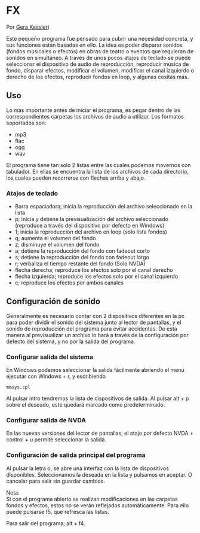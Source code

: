 ﻿# FX

Por [Gera Kessler](http://gera.ar))

Este pequeño programa fue pensado para cubrir una necesidad concreta, y sus funciones están basadas en ello.
La idea es poder disparar sonidos (fondos musicales o efectos) en obras de teatro o eventos que requieran de sonidos en simultáneo.
A través de unos pocos atajos de teclado se puede seleccionar el dispositivo de audio de reproducción, reproducir música de fondo, disparar efectos, modificar el volumen, modificar el canal izquierdo o derecho de los efectos, reproducir fondos en loop, y algunas cositas más.

## Uso

Lo más importante antes de iniciar el programa, es pegar dentro de las correspondientes carpetas los archivos de audio a utilizar. Los formatos soportados son:

* mp3
* flac
* ogg
* wav

El programa tiene tan solo 2 listas entre las cuales podemos movernos con tabulador.
En ellas se encuentra la lista de los archivos de cada directorio, los cuales pueden recorrerse con flechas arriba y abajo.

### Atajos de teclado

* Barra espaciadora; inicia la reproducción del archivo seleccionado en la lista
* p; inicia y detiene la previsualización del archivo seleccionado (reproduce a través del dispositivo por defecto en Windows)
* 1; inicia la reproducción del archivo en loop (solo lista fondos)
* q; aumenta el volumen del fondo
* z; disminuye el volumen del fondo
* a; detiene la reproducción del fondo con fadeout corto
* s; detiene la reproducción del fondo con fadeout largo
* r; verbaliza el tiempo restante del fondo (Solo NVDA)
* flecha derecha; reproduce los efectos solo por el canal derecho
* flecha izquierda; reproduce los efectos solo por el canal izquierdo
* c; reproduce los efectos por ambos canales

## Configuración de sonido

Generalmente es necesario contar con 2 dispositivos diferentes en la pc para poder dividir el sonido del sistema junto al lector de pantallas, y el sonido de reproducción del programa para evitar accidentes.
De esta manera al previsualizar un archivo lo hará a través de la configuración por defecto del sistema, y no por la salida del programa.

### Configurar salida del sistema

En Windows podemos seleccionar la salida fácilmente abriendo el menú ejecutar con Windows + r, y escribiendo

    mmsys.cpl

Al pulsar intro tendremos la lista de dispositivos de salida. Al pulsar alt + p sobre el deseado, este quedará marcado como predeterminado.

### Configurar salida de NVDA

En las nuevas versiones del lector de pantallas, el atajo por defecto NVDA + control + u permite seleccionar la salida.

### Configuración de salida principal del programa

Al pulsar la letra o, se abre una interfaz con la lista de dispositivos disponibles.
Seleccionamos la deseada en la lista y pulsamos en aceptar. O cancelar para salir sin guardar cambios.

Nota:  
Si con el programa abierto se realizan modificaciones en las carpetas fondos y efectos, estos no se verán reflejados automáticamente. Para ello puede pulsarse f5, que refresca las listas.

Para salir del programa; alt + f4.
